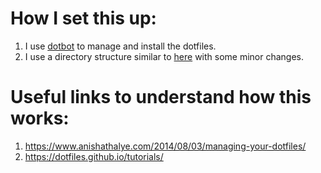 # How I set this up:
1. I use [dotbot](https://github.com/anishathalye/dotbot) to manage and install the dotfiles. 
1. I use a directory structure similar to [here](https://github.com/anishathalye/dotfiles) with some minor changes. 


# Useful links to understand how this works: 
1. https://www.anishathalye.com/2014/08/03/managing-your-dotfiles/
1. https://dotfiles.github.io/tutorials/
